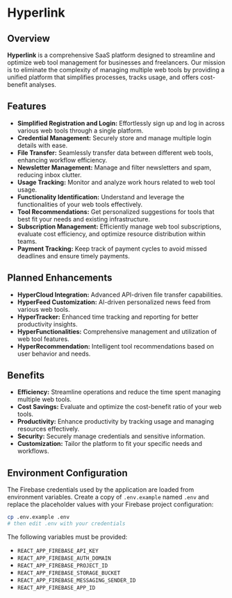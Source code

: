 # Hyperlink

## Overview

**Hyperlink** is a comprehensive SaaS platform designed to streamline and optimize web tool management for businesses and freelancers. Our mission is to eliminate the complexity of managing multiple web tools by providing a unified platform that simplifies processes, tracks usage, and offers cost-benefit analyses.

## Features

- **Simplified Registration and Login:** Effortlessly sign up and log in across various web tools through a single platform.
- **Credential Management:** Securely store and manage multiple login details with ease.
- **File Transfer:** Seamlessly transfer data between different web tools, enhancing workflow efficiency.
- **Newsletter Management:** Manage and filter newsletters and spam, reducing inbox clutter.
- **Usage Tracking:** Monitor and analyze work hours related to web tool usage.
- **Functionality Identification:** Understand and leverage the functionalities of your web tools effectively.
- **Tool Recommendations:** Get personalized suggestions for tools that best fit your needs and existing infrastructure.
- **Subscription Management:** Efficiently manage web tool subscriptions, evaluate cost efficiency, and optimize resource distribution within teams.
- **Payment Tracking:** Keep track of payment cycles to avoid missed deadlines and ensure timely payments.

## Planned Enhancements

- **HyperCloud Integration:** Advanced API-driven file transfer capabilities.
- **HyperFeed Customization:** AI-driven personalized news feed from various web tools.
- **HyperTracker:** Enhanced time tracking and reporting for better productivity insights.
- **HyperFunctionalities:** Comprehensive management and utilization of web tool features.
- **HyperRecommendation:** Intelligent tool recommendations based on user behavior and needs.

## Benefits

- **Efficiency:** Streamline operations and reduce the time spent managing multiple web tools.
- **Cost Savings:** Evaluate and optimize the cost-benefit ratio of your web tools.
- **Productivity:** Enhance productivity by tracking usage and managing resources effectively.
- **Security:** Securely manage credentials and sensitive information.
- **Customization:** Tailor the platform to fit your specific needs and workflows.

## Environment Configuration

The Firebase credentials used by the application are loaded from environment variables.
Create a copy of `.env.example` named `.env` and replace the placeholder values
with your Firebase project configuration:

```bash
cp .env.example .env
# then edit .env with your credentials
```

The following variables must be provided:

- `REACT_APP_FIREBASE_API_KEY`
- `REACT_APP_FIREBASE_AUTH_DOMAIN`
- `REACT_APP_FIREBASE_PROJECT_ID`
- `REACT_APP_FIREBASE_STORAGE_BUCKET`
- `REACT_APP_FIREBASE_MESSAGING_SENDER_ID`
- `REACT_APP_FIREBASE_APP_ID`
